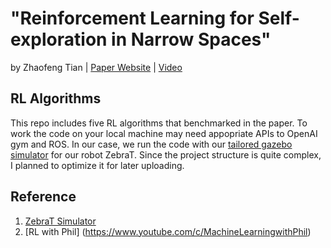 # "Reinforcement Learning for Self-exploration in Narrow Spaces"
by Zhaofeng Tian | [Paper Website](https://sites.google.com/view/rl4exploration) | [Video](https://youtu.be/7TB-1-NkQPw)

## RL Algorithms
This repo includes five RL algorithms that benchmarked in the paper. 
To work the code on your local machine may need appopriate APIs to OpenAI gym and ROS. 
In our case, we run the code with our [tailored gazebo simulator](https://github.com/Zhaofeng-Tian/ZebraT-Simulator) for our robot ZebraT.
Since the project structure is quite complex, I planned to optimize it for later uploading. 

## Reference
1. [ZebraT Simulator](https://github.com/Zhaofeng-Tian/ZebraT-Simulator)
2. [RL with Phil] (https://www.youtube.com/c/MachineLearningwithPhil)
